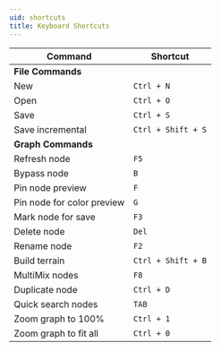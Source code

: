 ```yaml
---
uid: shortcuts
title: Keyboard Shortcuts
---
```


| Command                    | Shortcut           |
| -------------------------- | ------------------ |
| **File Commands**          |
| New                        | `Ctrl + N`         |
| Open                       | `Ctrl + O`         |
| Save                       | `Ctrl + S`         |
| Save incremental           | `Ctrl + Shift + S` |
| **Graph Commands**         |
| Refresh node               | `F5`               |
| Bypass node                | `B`                |
| Pin node preview           | `F`                |
| Pin node for color preview | `G`                |
| Mark node for save         | `F3`               |
| Delete node                | `Del`              |
| Rename node                | `F2`               |
| Build terrain              | `Ctrl + Shift + B` |
| MultiMix nodes            | `F8`               |
| Duplicate node             | `Ctrl + D`         |
| Quick search nodes         | `TAB`              |
| Zoom graph to 100%         | `Ctrl + 1`         |
| Zoom graph to fit all      | `Ctrl + 0`         |
